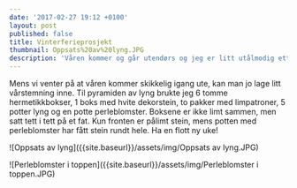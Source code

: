 ```yaml
---
date: '2017-02-27 19:12 +0100'
layout: post
published: false
title: Vinterferieprosjekt
thumbnail: Oppsats%20av%20lyng.JPG
description: 'Våren kommer og går utendørs og jeg er litt utålmodig etter å komme igang.  '
---
```


Mens vi venter på at våren kommer skikkelig igang ute, kan man jo lage litt vårstemning inne. Til pyramiden av lyng brukte jeg 6 tomme hermetikkbokser, 1 boks med hvite dekorstein, to pakker med limpatroner, 5 potter lyng og en potte perleblomster. Boksene er ikke limt sammen, men satt tett i tett på et fat. Kun fronten er pålimt stein, mens potten med perleblomster har fått stein rundt hele. 
Ha en flott ny uke!

![Oppsats av lyng]({{site.baseurl}}/assets/img/Oppsats av lyng.JPG)

![Perleblomster i toppen]({{site.baseurl}}/assets/img/Perleblomster i toppen.JPG)

